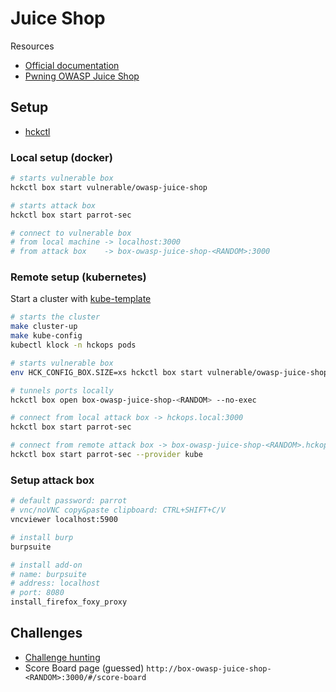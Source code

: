 # Juice Shop

Resources

* [Official documentation](https://owasp.org/www-project-juice-shop)
* [Pwning OWASP Juice Shop](https://help.owasp-juice.shop)

## Setup

* [hckctl](https://github.com/hckops/hckctl)

### Local setup (docker)

```bash
# starts vulnerable box
hckctl box start vulnerable/owasp-juice-shop

# starts attack box
hckctl box start parrot-sec

# connect to vulnerable box
# from local machine -> localhost:3000
# from attack box    -> box-owasp-juice-shop-<RANDOM>:3000
```

### Remote setup (kubernetes)

Start a cluster with [kube-template](https://github.com/hckops/kube-template)
```bash
# starts the cluster
make cluster-up
make kube-config
kubectl klock -n hckops pods
```

```bash
# starts vulnerable box
env HCK_CONFIG_BOX.SIZE=xs hckctl box start vulnerable/owasp-juice-shop --provider kube

# tunnels ports locally
hckctl box open box-owasp-juice-shop-<RANDOM> --no-exec

# connect from local attack box -> hckops.local:3000
hckctl box start parrot-sec

# connect from remote attack box -> box-owasp-juice-shop-<RANDOM>.hckops.svc.cluster.local:3000
hckctl box start parrot-sec --provider kube
```

### Setup attack box

```bash
# default password: parrot
# vnc/noVNC copy&paste clipboard: CTRL+SHIFT+C/V
vncviewer localhost:5900

# install burp
burpsuite

# install add-on
# name: burpsuite
# address: localhost
# port: 8080
install_firefox_foxy_proxy
```

## Challenges

* [Challenge hunting](https://help.owasp-juice.shop/part2)
* Score Board page (guessed) `http://box-owasp-juice-shop-<RANDOM>:3000/#/score-board`
